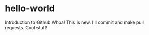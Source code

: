# hello-world
Introduction to Github
Whoa! This is new. I'll commit and make pull requests. Cool stuff!
